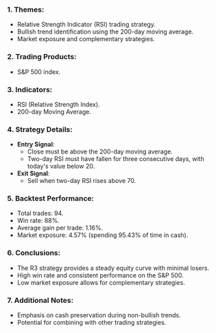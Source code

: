 ### 1. Themes:
- Relative Strength Indicator (RSI) trading strategy.
- Bullish trend identification using the 200-day moving average.
- Market exposure and complementary strategies.

### 2. Trading Products:
- S&P 500 index.

### 3. Indicators:
- RSI (Relative Strength Index).
- 200-day Moving Average.

### 4. Strategy Details:
- **Entry Signal**: 
  - Close must be above the 200-day moving average.
  - Two-day RSI must have fallen for three consecutive days, with today's value below 20.
- **Exit Signal**:
  - Sell when two-day RSI rises above 70.

### 5. Backtest Performance:
- Total trades: 94.
- Win rate: 88%.
- Average gain per trade: 1.16%.
- Market exposure: 4.57% (spending 95.43% of time in cash).

### 6. Conclusions:
- The R3 strategy provides a steady equity curve with minimal losers.
- High win rate and consistent performance on the S&P 500.
- Low market exposure allows for complementary strategies.

### 7. Additional Notes:
- Emphasis on cash preservation during non-bullish trends.
- Potential for combining with other trading strategies.
